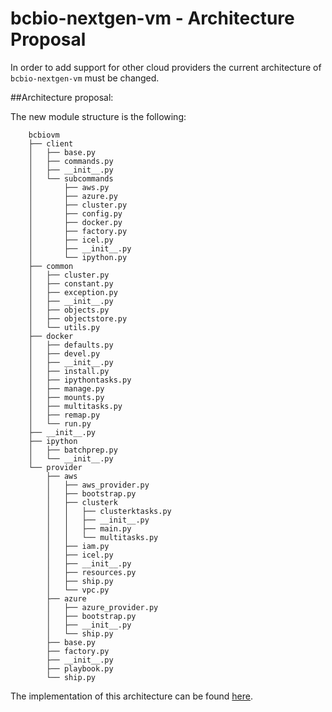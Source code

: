 # bcbio-nextgen-vm - Architecture Proposal

In order to add support for other cloud providers the current architecture of `bcbio-nextgen-vm` must be changed.

##Architecture proposal:

The new module structure is the following:
```
    bcbiovm
    ├── client
    │   ├── base.py
    │   ├── commands.py
    │   ├── __init__.py
    │   └── subcommands
    │       ├── aws.py
    │       ├── azure.py
    │       ├── cluster.py
    │       ├── config.py
    │       ├── docker.py
    │       ├── factory.py
    │       ├── icel.py
    │       ├── __init__.py
    │       └── ipython.py
    ├── common
    │   ├── cluster.py
    │   ├── constant.py
    │   ├── exception.py
    │   ├── __init__.py
    │   ├── objects.py
    │   ├── objectstore.py
    │   └── utils.py
    ├── docker
    │   ├── defaults.py
    │   ├── devel.py
    │   ├── __init__.py
    │   ├── install.py
    │   ├── ipythontasks.py
    │   ├── manage.py
    │   ├── mounts.py
    │   ├── multitasks.py
    │   ├── remap.py
    │   └── run.py
    ├── __init__.py
    ├── ipython
    │   ├── batchprep.py
    │   └── __init__.py
    └── provider
        ├── aws
        │   ├── aws_provider.py
        │   ├── bootstrap.py
        │   ├── clusterk
        │   │   ├── clusterktasks.py
        │   │   ├── __init__.py
        │   │   ├── main.py
        │   │   └── multitasks.py
        │   ├── iam.py
        │   ├── icel.py
        │   ├── __init__.py
        │   ├── resources.py
        │   ├── ship.py
        │   └── vpc.py
        ├── azure
        │   ├── azure_provider.py
        │   ├── bootstrap.py
        │   ├── __init__.py
        │   └── ship.py
        ├── base.py
        ├── factory.py
        ├── __init__.py
        ├── playbook.py
        └── ship.py
```

The implementation of this architecture can be found [here](https://github.com/alexandrucoman/bcbio-nextgen-vm/).
